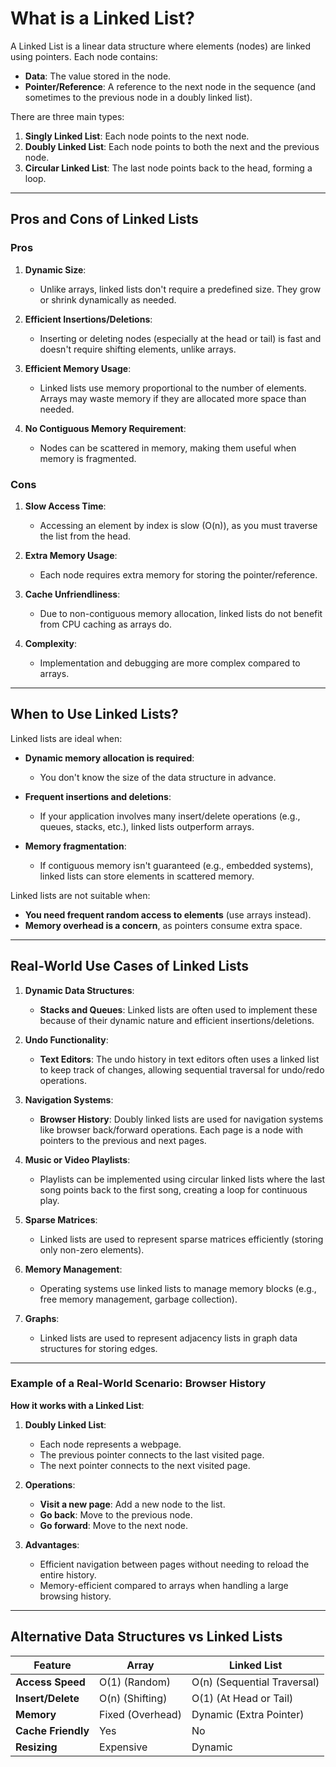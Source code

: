 # What is a Linked List?

A Linked List is a linear data structure where elements (nodes) are linked using pointers. Each node contains:

- **Data**: The value stored in the node.
- **Pointer/Reference**: A reference to the next node in the sequence (and sometimes to the previous node in a doubly linked list).

There are three main types:

1. **Singly Linked List**: Each node points to the next node.
2. **Doubly Linked List**: Each node points to both the next and the previous node.
3. **Circular Linked List**: The last node points back to the head, forming a loop.

---

## Pros and Cons of Linked Lists

### Pros

1. **Dynamic Size**:

   - Unlike arrays, linked lists don't require a predefined size. They grow or shrink dynamically as needed.

2. **Efficient Insertions/Deletions**:

   - Inserting or deleting nodes (especially at the head or tail) is fast and doesn't require shifting elements, unlike arrays.

3. **Efficient Memory Usage**:

   - Linked lists use memory proportional to the number of elements. Arrays may waste memory if they are allocated more space than needed.

4. **No Contiguous Memory Requirement**:
   - Nodes can be scattered in memory, making them useful when memory is fragmented.

### Cons

1. **Slow Access Time**:

   - Accessing an element by index is slow (O(n)), as you must traverse the list from the head.

2. **Extra Memory Usage**:

   - Each node requires extra memory for storing the pointer/reference.

3. **Cache Unfriendliness**:

   - Due to non-contiguous memory allocation, linked lists do not benefit from CPU caching as arrays do.

4. **Complexity**:
   - Implementation and debugging are more complex compared to arrays.

---

## When to Use Linked Lists?

Linked lists are ideal when:

- **Dynamic memory allocation is required**:

  - You don't know the size of the data structure in advance.

- **Frequent insertions and deletions**:

  - If your application involves many insert/delete operations (e.g., queues, stacks, etc.), linked lists outperform arrays.

- **Memory fragmentation**:
  - If contiguous memory isn't guaranteed (e.g., embedded systems), linked lists can store elements in scattered memory.

Linked lists are not suitable when:

- **You need frequent random access to elements** (use arrays instead).
- **Memory overhead is a concern**, as pointers consume extra space.

---

## Real-World Use Cases of Linked Lists

1. **Dynamic Data Structures**:

   - **Stacks and Queues**: Linked lists are often used to implement these because of their dynamic nature and efficient insertions/deletions.

2. **Undo Functionality**:

   - **Text Editors**: The undo history in text editors often uses a linked list to keep track of changes, allowing sequential traversal for undo/redo operations.

3. **Navigation Systems**:

   - **Browser History**: Doubly linked lists are used for navigation systems like browser back/forward operations. Each page is a node with pointers to the previous and next pages.

4. **Music or Video Playlists**:

   - Playlists can be implemented using circular linked lists where the last song points back to the first song, creating a loop for continuous play.

5. **Sparse Matrices**:

   - Linked lists are used to represent sparse matrices efficiently (storing only non-zero elements).

6. **Memory Management**:

   - Operating systems use linked lists to manage memory blocks (e.g., free memory management, garbage collection).

7. **Graphs**:
   - Linked lists are used to represent adjacency lists in graph data structures for storing edges.

---

### Example of a Real-World Scenario: Browser History

**How it works with a Linked List**:

1. **Doubly Linked List**:

   - Each node represents a webpage.
   - The previous pointer connects to the last visited page.
   - The next pointer connects to the next visited page.

2. **Operations**:

   - **Visit a new page**:
     Add a new node to the list.
   - **Go back**:
     Move to the previous node.
   - **Go forward**:
     Move to the next node.

3. **Advantages**:
   - Efficient navigation between pages without needing to reload the entire history.
   - Memory-efficient compared to arrays when handling a large browsing history.

---

## Alternative Data Structures vs Linked Lists

| Feature            | Array            | Linked List                 |
| ------------------ | ---------------- | --------------------------- |
| **Access Speed**   | O(1) (Random)    | O(n) (Sequential Traversal) |
| **Insert/Delete**  | O(n) (Shifting)  | O(1) (At Head or Tail)      |
| **Memory**         | Fixed (Overhead) | Dynamic (Extra Pointer)     |
| **Cache Friendly** | Yes              | No                          |
| **Resizing**       | Expensive        | Dynamic                     |
